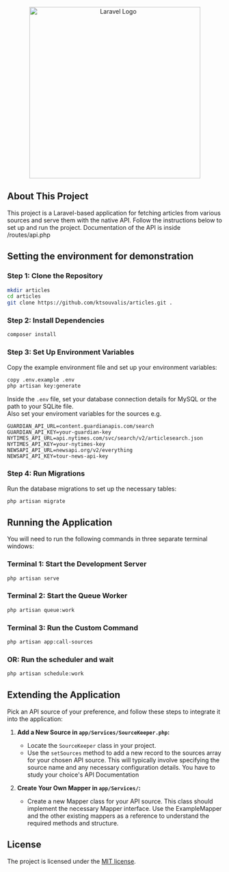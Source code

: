 <p align="center"><a href="https://laravel.com" target="_blank"><img src="https://raw.githubusercontent.com/laravel/art/master/logo-lockup/5%20SVG/2%20CMYK/1%20Full%20Color/laravel-logolockup-cmyk-red.svg" width="400" alt="Laravel Logo"></a></p>

## About This Project

This project is a Laravel-based application for fetching articles from various sources and serve them with the native API. Follow the instructions below to set up and run the project.
Documentation of the API is inside /routes/api.php

## Setting the environment for demonstration

### Step 1: Clone the Repository

```sh
mkdir articles
cd articles
git clone https://github.com/ktsouvalis/articles.git .
```

### Step 2: Install Dependencies

```sh
composer install
```

### Step 3: Set Up Environment Variables

Copy the example environment file and set up your environment variables:

```sh
copy .env.example .env
php artisan key:generate
```

Inside the `.env` file, set your database connection details for MySQL or the path to your SQLite file.  
Also set your enviroment variables for the sources e.g.

```env
GUARDIAN_API_URL=content.guardianapis.com/search
GUARDIAN_API_KEY=your-guardian-key
NYTIMES_API_URL=api.nytimes.com/svc/search/v2/articlesearch.json
NYTIMES_API_KEY=your-nytimes-key
NEWSAPI_API_URL=newsapi.org/v2/everything
NEWSAPI_API_KEY=tour-news-api-key
```


### Step 4: Run Migrations

Run the database migrations to set up the necessary tables:

```sh
php artisan migrate
```

## Running the Application

You will need to run the following commands in three separate terminal windows:

### Terminal 1: Start the Development Server

```sh
php artisan serve
```

### Terminal 2: Start the Queue Worker

```sh
php artisan queue:work
```

### Terminal 3: Run the Custom Command

```sh
php artisan app:call-sources
```

### OR: Run the scheduler and wait

```sh
php artisan schedule:work
```

## Extending the Application

Pick an API source of your preference, and follow these steps to integrate it into the application:

1. **Add a New Source in `app/Services/SourceKeeper.php`:**
    - Locate the `SourceKeeper` class in your project.
    - Use the `setSources` method to add a new record to the sources array for your chosen API source. This will typically involve specifying the source name and any necessary configuration details. You have to study your choice's API Documentation

2. **Create Your Own Mapper in `app/Services/`:**
    - Create a new Mapper class for your API source. This class should implement the necessary Mapper interface. Use the ExampleMapper and the other existing mappers as a reference to understand the required methods and structure.

## License

The project is licensed under the [MIT license](https://opensource.org/licenses/MIT).
